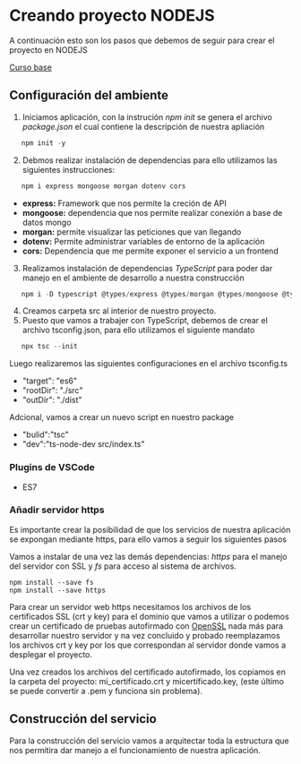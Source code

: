 # Creando proyecto NODEJS

A continuación esto son los pasos que debemos de seguir para crear el proyecto en NODEJS

[Curso base](https://www.youtube.com/watch?v=_RZ-T6TxP7w&list=RDCMUCX9NJ471o7Wie1DQe94RVIg&start_radio=1&rv=_RZ-T6TxP7w&t=17&ab_channel=FaztCodeFaztCode)

## Configuración del ambiente

1. Iniciamos aplicación, con la instrución *npm init* se genera el archivo *package.json* el cual contiene la descripción de nuestra apliación
~~~powershell
   npm init -y
~~~
2. Debmos realizar instalación de dependencias para ello utilizamos las siguientes instrucciones:
~~~powershell
   npm i express mongoose morgan dotenv cors
~~~

   * **express:** Framework que nos permite la creción de API
   * **mongoose:** dependencia que nos permite realizar conexión a base de datos mongo
   * **morgan:** permite visualizar las peticiones que van llegando
   * **dotenv:** Permite administrar variables de entorno de la aplicación
   * **cors:** Dependencia que me permite exponer el servicio a un frontend

3. Realizamos instalación de dependencias *TypeScript* para poder dar manejo en el ambiente de desarrollo a nuestra construcción
~~~powershell
   npm i -D typescript @types/express @types/morgan @types/mongoose @types/cors @types/node ts-node-dev
~~~

4. Creamos carpeta src al interior de nuestro proyecto.
5. Puesto que vamos a trabajer con TypeScript, debemos de crear el archivo tsconfig.json, para ello utilizamos el siguiente mandato
~~~powershell
   npx tsc --init
~~~
Luego realizaremos las siguientes configuraciones en el archivo tsconfig.ts
* "target": "es6"
* "rootDir": "./src"
* "outDir": "./dist"

Adcional, vamos a crear un nuevo script en nuestro package
* "bulid":"tsc"
* "dev":"ts-node-dev src/index.ts"

### Plugins de VSCode
* ES7

### Añadir servidor https
Es importante crear la posibilidad de que los servicios de nuestra aplicación se expongan mediante https, para ello vamos a seguir los siguientes pasos

Vamos a instalar de una vez las demás dependencias: *https* para el manejo del servidor con SSL y *fs* para acceso al sistema de archivos.
~~~
npm install --save fs
npm install --save https
~~~

Para crear un servidor web https necesitamos los archivos de los certificados SSL (crt y key) para el dominio que vamos a utilizar o podemos crear un certificado de pruebas autofirmado con [OpenSSL](https://www.openssl.org/) nada más para desarrollar nuestro servidor y na vez concluido y probado reemplazamos los archivos crt y key por los que correspondan al servidor donde vamos a desplegar el proyecto.

Una vez creados los archivos del certificado autofirmado, los copiamos en la carpeta del proyecto: mi_certificado.crt y micertificado.key, (este último se puede convertir a .pem y funciona sin problema).



## Construcción del servicio
Para la construcción del servicio vamos a arquitectar toda la estructura que nos permitira dar manejo a el funcionamiento de nuestra aplicación.
